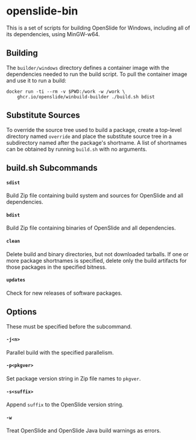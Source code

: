 # openslide-bin

This is a set of scripts for building OpenSlide for Windows, including all
of its dependencies, using MinGW-w64.

## Building

The `builder/windows` directory defines a container image with the
dependencies needed to run the build script.  To pull the container image
and use it to run a build:

    docker run -ti --rm -v $PWD:/work -w /work \
        ghcr.io/openslide/winbuild-builder ./build.sh bdist

## Substitute Sources

To override the source tree used to build a package, create a top-level
directory named `override` and place the substitute source tree in a
subdirectory named after the package's shortname.  A list of shortnames
can be obtained by running `build.sh` with no arguments.

## build.sh Subcommands

#### `sdist`

Build Zip file containing build system and sources for OpenSlide and all
dependencies.

#### `bdist`

Build Zip file containing binaries of OpenSlide and all dependencies.

#### `clean`

Delete build and binary directories, but not downloaded tarballs.  If one
or more package shortnames is specified, delete only the build artifacts for
those packages in the specified bitness.

#### `updates`

Check for new releases of software packages.

## Options

These must be specified before the subcommand.

#### `-j<n>`

Parallel build with the specified parallelism.

#### `-p<pkgver>`

Set package version string in Zip file names to `pkgver`.

#### `-s<suffix>`

Append `suffix` to the OpenSlide version string.

#### `-w`

Treat OpenSlide and OpenSlide Java build warnings as errors.
